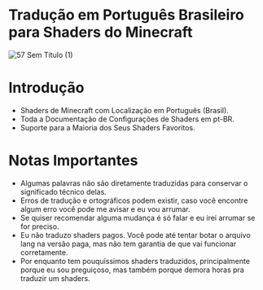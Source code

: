 # Tradução em Português Brasileiro para Shaders do Minecraft

![57 Sem Título (1)](https://github.com/Nordwhy/Minecraft-Shaders-pt_BR.lang/assets/139599149/03a445ba-f66c-433e-b911-94fa87f89478)

# Introdução
+ Shaders de Minecraft com Localização em Português (Brasil).
+ Toda a Documentação de Configurações de Shaders em pt-BR.
+ Suporte para a Maioria dos Seus Shaders Favoritos.

# Notas Importantes
+ Algumas palavras não são diretamente traduzidas para conservar o significado técnico delas.
+ Erros de tradução e ortográficos podem existir, caso você encontre algum erro você pode me avisar e eu vou arrumar.
+ Se quiser recomendar alguma mudança é só falar e eu irei arrumar se for preciso.
+ Eu não traduzo shaders pagos. Você pode até tentar botar o arquivo lang na versão paga, mas não tem garantia de que vai funcionar corretamente.
+ Por enquanto tem pouquíssimos shaders traduzidos, principalmente porque eu sou preguiçoso, mas também porque demora horas pra traduzir um shaders.
